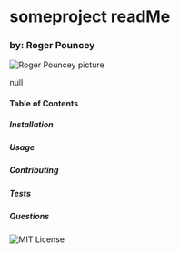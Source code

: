 # someproject readMe

### **by: Roger Pouncey** 



![Roger Pouncey picture](https://avatars2.githubusercontent.com/u/58075467?v=4)

null

#### **Table of Contents** 

##### **Installation**

                

##### **Usage**

                

##### **Contributing**

                

##### **Tests**

                

##### **Questions**

                
![MIT License](https://img.shields.io/apm/l/atomic-design-ui.svg?)